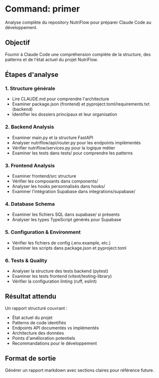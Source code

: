 # Command: primer

Analyse complète du repository NutriFlow pour préparer Claude Code au développement.

## Objectif
Fournir à Claude Code une compréhension complète de la structure, des patterns et de l'état actuel du projet NutriFlow.

## Étapes d'analyse

### 1. Structure générale
- Lire CLAUDE.md pour comprendre l'architecture
- Examiner package.json (frontend) et pyproject.toml/requirements.txt (backend)
- Identifier les dossiers principaux et leur organisation

### 2. Backend Analysis
- Examiner main.py et la structure FastAPI
- Analyser nutriflow/api/router.py pour les endpoints implémentés
- Vérifier nutriflow/services.py pour la logique métier
- Examiner les tests dans tests/ pour comprendre les patterns

### 3. Frontend Analysis  
- Examiner frontend/src structure
- Vérifier les composants dans components/
- Analyser les hooks personnalisés dans hooks/
- Examiner l'intégration Supabase dans integrations/supabase/

### 4. Database Schema
- Examiner les fichiers SQL dans supabase/ si présents
- Analyser les types TypeScript générés pour Supabase

### 5. Configuration & Environment
- Vérifier les fichiers de config (.env.example, etc.)
- Examiner les scripts dans package.json et pyproject.toml

### 6. Tests & Quality
- Analyser la structure des tests backend (pytest)
- Examiner les tests frontend (vitest/testing-library)
- Vérifier la configuration linting (ruff, eslint)

## Résultat attendu
Un rapport structuré couvrant :
- État actuel du projet
- Patterns de code identifiés
- Endpoints API documentés vs implémentés
- Architecture des données
- Points d'amélioration potentiels
- Recommandations pour le développement

## Format de sortie
Générer un rapport markdown avec sections claires pour référence future.